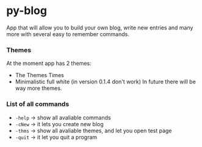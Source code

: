 py-blog
===========

App that will allow you to build your own blog, write new entries and many more with several easy to remember commands.

###  Themes
At the moment app has 2 themes:
- The Themes Times
- Minimalistic full white (in version 0.1.4 don't work)
In future there will be way more themes.

### List of all commands
- `-help` -> show all avaliable commands
- `-cNew` -> it lets you create new blog
- `-thms` -> show all avaliable themes, and let you open test page
- `-quit` -> it let you quit a program
